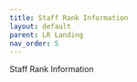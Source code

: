 ```yaml
---
title: Staff Rank Information
layout: default
parent: LR Landing
nav_order: 5
---
```

Staff Rank Information


